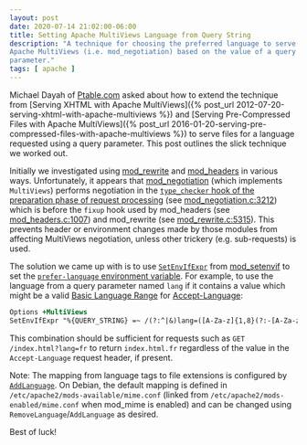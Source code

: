 ```yaml
---
layout: post
date: 2020-07-14 21:02:00-06:00
title: Setting Apache MultiViews Language from Query String
description: "A technique for choosing the preferred language to serve using \
Apache MultiViews (i.e. mod_negotiation) based on the value of a query \
parameter."
tags: [ apache ]
---
```


Michael Dayah of [Ptable.com](https://ptable.com/) asked about how to extend
the technique from [Serving XHTML with Apache MultiViews]({% post_url
2012-07-20-serving-xhtml-with-apache-multiviews %}) and [Serving
Pre-Compressed Files with Apache MultiViews]({% post_url
2016-01-20-serving-pre-compressed-files-with-apache-multiviews %}) to serve
files for a language requested using a query parameter.  This post outlines
the slick technique we worked out.

<!--more-->

Initially we investigated using
[mod_rewrite](https://httpd.apache.org/docs/current/mod/mod_rewrite.html) and
[mod_headers](https://httpd.apache.org/docs/current/mod/mod_headers.html) in
various ways.  Unfortunately, it appears that
[mod_negotiation](https://httpd.apache.org/docs/current/mod/mod_negotiation.html)
(which implements `MultiViews`) performs negotiation in the [`type_checker`
hook of the preparation phase of request
processing](https://httpd.apache.org/docs/current/developer/request.html#preparation)
(see
[mod_negotiation.c:3212](https://github.com/apache/httpd/blob/2.4.43/modules/mappers/mod_negotiation.c#L3212))
which is before the `fixup` hook used by mod_headers (see
[mod_headers.c:1007](https://github.com/apache/httpd/blob/2.4.43/modules/metadata/mod_headers.c#L1007))
and mod_rewrite (see
[mod_rewrite.c:5315](https://github.com/apache/httpd/blob/2.4.43/modules/mappers/mod_rewrite.c#L5315)).
This prevents header or environment changes made by those modules from
affecting MultiViews negotiation, unless other trickery (e.g. sub-requests) is
used.

The solution we came up with is to use
[`SetEnvIfExpr`](https://httpd.apache.org/docs/current/mod/mod_setenvif.html#setenvifexpr)
from
[mod_setenvif](https://httpd.apache.org/docs/current/mod/mod_setenvif.html) to
set the [`prefer-language` environment
variable](https://httpd.apache.org/docs/current/content-negotiation.html#exceptions).
For example, to use the language from a query parameter named `lang` if it
contains a value which might be a valid [Basic Language
Range](https://tools.ietf.org/html/rfc4647#section-2.1) for
[Accept-Language](https://tools.ietf.org/html/rfc7231#section-5.3.5):

``` apache
Options +MultiViews
SetEnvIfExpr "%{QUERY_STRING} =~ /(?:^|&)lang=([A-Za-z]{1,8}(?:-[A-Za-z0-9]{1,8})*)(?:&|$)/" prefer-language=$1
```

This combination should be sufficient for requests such as `GET
/index.html?lang=fr` to return `index.html.fr` regardless of the value in the
`Accept-Language` request header, if present.

Note: The mapping from language tags to file extensions is configured by
[`AddLanguage`](https://httpd.apache.org/docs/current/mod/mod_mime.html#addlanguage).
On Debian, the default mapping is defined in
`/etc/apache2/mods-available/mime.conf` (linked from
`/etc/apache2/mods-enabled/mime.conf` when mod_mime is enabled) and can be
changed using `RemoveLanguage`/`AddLanguage` as desired.

Best of luck!
